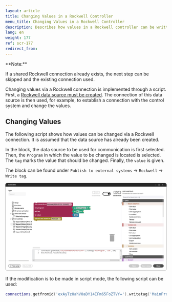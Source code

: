 ```yaml
---
layout: article
title: Changing Values in a Rockwell Controller
menu_title: Changing Values in a Rockwell Controller
description: Describes how values in a Rockwell controller can be written using a script.
lang: en
weight: 177
ref: scr-177    
redirect_from:
---
```


<div class="box-tip" markdown="1">
**Note:**

If a shared Rockwell connection already exists, the next step can be skipped and the existing connection used.
</div>

Changing values via a Rockwell connection is implemented through a script. First, a [Rockwell data source must be created](/data_sources/de-rockwell.html). The connection of this data source is then used, for example, to establish a connection with the control system and change the values.

## Changing Values
The following script shows how values can be changed via a Rockwell connection. It is assumed that the data source has already been created.

In the block, the data source to be used for communication is first selected. Then, the `Program` in which the value to be changed is located is selected. The `tag` marks the value that should be changed. Finally, the `value` is given.

The block can be found under `Publish to external systems` -> `Rockwell` -> `Write tag`.

![Changing Values in a Rockwell Controller](/assets/images/scripting/Scripting_Beispiele/rockwell/en-script-change-rockwell-values.png)

If the modification is to be made in script mode, the following script can be used:

```lua
connections.getfromid('exAyTzOahV0aDY14IFm65FoZTVY=').writetag('MainProgram', 'Int', 100)
```